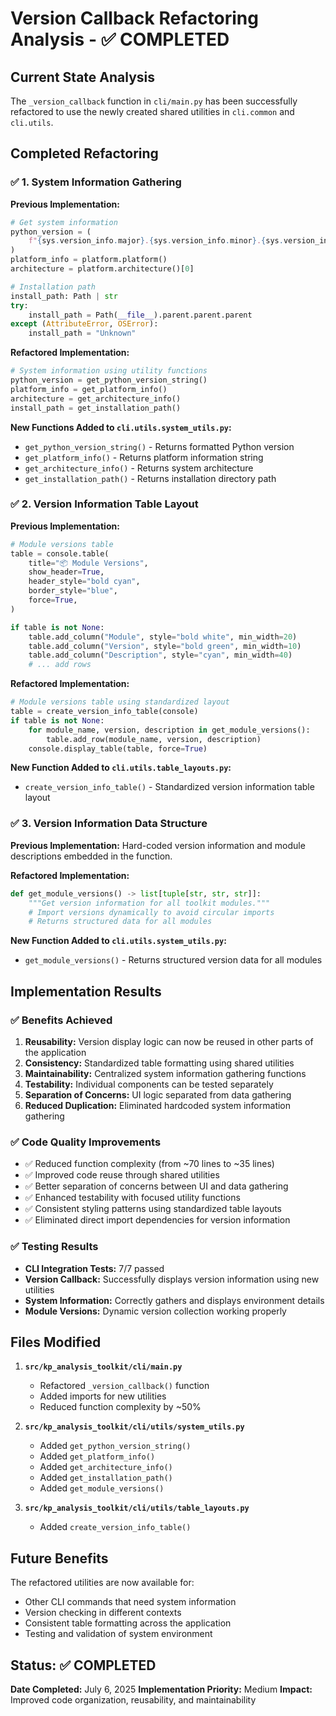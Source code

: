 # Version Callback Refactoring Analysis - ✅ COMPLETED

## Current State Analysis

The `_version_callback` function in `cli/main.py` has been successfully refactored to use the newly created shared utilities in `cli.common` and `cli.utils`.

## Completed Refactoring

### ✅ 1. System Information Gathering

**Previous Implementation:**
```python
# Get system information
python_version = (
    f"{sys.version_info.major}.{sys.version_info.minor}.{sys.version_info.micro}"
)
platform_info = platform.platform()
architecture = platform.architecture()[0]

# Installation path
install_path: Path | str
try:
    install_path = Path(__file__).parent.parent.parent
except (AttributeError, OSError):
    install_path = "Unknown"
```

**Refactored Implementation:**
```python
# System information using utility functions
python_version = get_python_version_string()
platform_info = get_platform_info()
architecture = get_architecture_info()
install_path = get_installation_path()
```

**New Functions Added to `cli.utils.system_utils.py`:**
- `get_python_version_string()` - Returns formatted Python version
- `get_platform_info()` - Returns platform information string
- `get_architecture_info()` - Returns system architecture
- `get_installation_path()` - Returns installation directory path

### ✅ 2. Version Information Table Layout

**Previous Implementation:**
```python
# Module versions table
table = console.table(
    title="📦 Module Versions",
    show_header=True,
    header_style="bold cyan",
    border_style="blue",
    force=True,
)

if table is not None:
    table.add_column("Module", style="bold white", min_width=20)
    table.add_column("Version", style="bold green", min_width=10)
    table.add_column("Description", style="cyan", min_width=40)
    # ... add rows
```

**Refactored Implementation:**
```python
# Module versions table using standardized layout
table = create_version_info_table(console)
if table is not None:
    for module_name, version, description in get_module_versions():
        table.add_row(module_name, version, description)
    console.display_table(table, force=True)
```

**New Function Added to `cli.utils.table_layouts.py`:**
- `create_version_info_table()` - Standardized version information table layout

### ✅ 3. Version Information Data Structure

**Previous Implementation:**
Hard-coded version information and module descriptions embedded in the function.

**Refactored Implementation:**
```python
def get_module_versions() -> list[tuple[str, str, str]]:
    """Get version information for all toolkit modules."""
    # Import versions dynamically to avoid circular imports
    # Returns structured data for all modules
```

**New Function Added to `cli.utils.system_utils.py`:**
- `get_module_versions()` - Returns structured version data for all modules

## Implementation Results

### ✅ Benefits Achieved

1. **Reusability:** Version display logic can now be reused in other parts of the application
2. **Consistency:** Standardized table formatting using shared utilities
3. **Maintainability:** Centralized system information gathering functions
4. **Testability:** Individual components can be tested separately
5. **Separation of Concerns:** UI logic separated from data gathering
6. **Reduced Duplication:** Eliminated hardcoded system information gathering

### ✅ Code Quality Improvements

- ✅ Reduced function complexity (from ~70 lines to ~35 lines)
- ✅ Improved code reuse through shared utilities
- ✅ Better separation of concerns between UI and data gathering
- ✅ Enhanced testability with focused utility functions
- ✅ Consistent styling patterns using standardized table layouts
- ✅ Eliminated direct import dependencies for version information

### ✅ Testing Results

- **CLI Integration Tests:** 7/7 passed
- **Version Callback:** Successfully displays version information using new utilities
- **System Information:** Correctly gathers and displays environment details
- **Module Versions:** Dynamic version collection working properly

## Files Modified

1. **`src/kp_analysis_toolkit/cli/main.py`**
   - Refactored `_version_callback()` function
   - Added imports for new utilities
   - Reduced function complexity by ~50%

2. **`src/kp_analysis_toolkit/cli/utils/system_utils.py`**
   - Added `get_python_version_string()`
   - Added `get_platform_info()`
   - Added `get_architecture_info()`
   - Added `get_installation_path()`
   - Added `get_module_versions()`

3. **`src/kp_analysis_toolkit/cli/utils/table_layouts.py`**
   - Added `create_version_info_table()`

## Future Benefits

The refactored utilities are now available for:
- Other CLI commands that need system information
- Version checking in different contexts
- Consistent table formatting across the application
- Testing and validation of system environment

## Status: ✅ COMPLETED

**Date Completed:** July 6, 2025
**Implementation Priority:** Medium
**Impact:** Improved code organization, reusability, and maintainability
